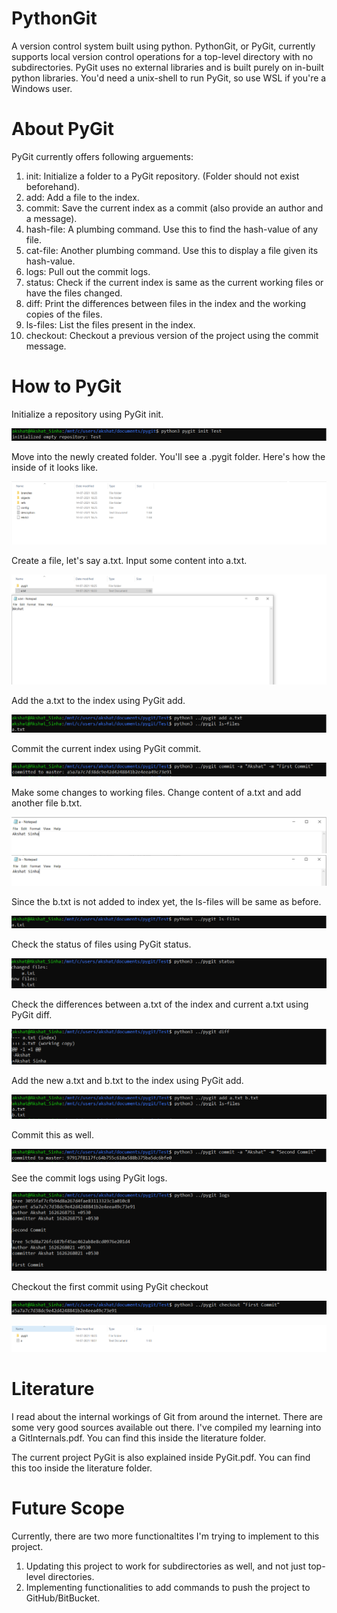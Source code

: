 # PythonGit
 A version control system built using python. PythonGit, or PyGit, currently supports local version control operations for a top-level directory with no subdirectories. PyGit uses no external libraries and is built purely on in-built python libraries. You'd need a unix-shell to run PyGit, so use WSL if you're a Windows user.

# About PyGit
 PyGit currently offers following arguements:
 1. init: Initialize a folder to a PyGit repository. (Folder should not exist beforehand).
 2. add: Add a file to the index.
 3. commit: Save the current index as a commit (also provide an author and a message).
 4. hash-file: A plumbing command. Use this to find the hash-value of any file.
 5. cat-file: Another plumbing command. Use this to display a file given its hash-value.
 6. logs: Pull out the commit logs.
 7. status: Check if the current index is same as the current working files or have the files changed.
 8. diff: Print the differences between files in the index and the working copies of the files.
 9. ls-files: List the files present in the index.
 10. checkout: Checkout a previous version of the project using the commit message.

# How to PyGit
 Initialize a repository using PyGit init.

 ![init](https://github.com/akshat-12/PythonGit/blob/main/images/init.PNG)

 Move into the newly created folder. You'll see a .pygit folder. Here's how the inside of it looks like.

 ![inside_dir](https://github.com/akshat-12/PythonGit/blob/main/images/pygit_dir.PNG)

 Create a file, let's say a.txt. Input some content into a.txt.

 ![createfile](https://github.com/akshat-12/PythonGit/blob/main/images/createfile.PNG)

 Add the a.txt to the index using PyGit add.

 ![add](https://github.com/akshat-12/PythonGit/blob/main/images/add.PNG)

 Commit the current index using PyGit commit.

 ![firstcommit](https://github.com/akshat-12/PythonGit/blob/main/images/firstcommit.PNG)

 Make some changes to working files. Change content of a.txt and add another file b.txt.

 ![changecontent](https://github.com/akshat-12/PythonGit/blob/main/images/changecontent.PNG)
 ![newfile](https://github.com/akshat-12/PythonGit/blob/main/images/newfile.PNG)

 Since the b.txt is not added to index yet, the ls-files will be same as before.

 ![newcheck](https://github.com/akshat-12/PythonGit/blob/main/images/newcheck.PNG)

 Check the status of files using PyGit status.

 ![status](https://github.com/akshat-12/PythonGit/blob/main/images/status.PNG)

 Check the differences between a.txt of the index and current a.txt using PyGit diff.

 ![diff](https://github.com/akshat-12/PythonGit/blob/main/images/diff.PNG)

 Add the new a.txt and b.txt to the index using PyGit add.

 ![secondadd](https://github.com/akshat-12/PythonGit/blob/main/images/secondadd.PNG)

 Commit this as well.

 ![secondcommit](https://github.com/akshat-12/PythonGit/blob/main/images/secondcommit.PNG)

 See the commit logs using PyGit logs.

 ![logs](https://github.com/akshat-12/PythonGit/blob/main/images/logs.PNG)

 Checkout the first commit using PyGit checkout

 ![checkout](https://github.com/akshat-12/PythonGit/blob/main/images/checkout.PNG)

 ![checkoutcheck](https://github.com/akshat-12/PythonGit/blob/main/images/checkoutcheck.PNG) 

# Literature

I read about the internal workings of Git from around the internet. There are some very good sources available out there. I've compiled my learning into a GitInternals.pdf. You can find this inside the literature folder.

The current project PyGit is also explained inside PyGit.pdf. You can find this too inside the literature folder.

# Future Scope

Currently, there are two more functionaltites I'm trying to implement to this project.

1. Updating this project to work for subdirectories as well, and not just top-level directories.
2. Implementing functionalities to add commands to push the project to GitHub/BitBucket.
